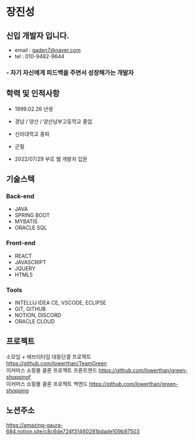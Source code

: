 # 장진성
## 신입 개발자 입니다.
- email : gaden7@naver.com
- tel   : 010-9482-9644

### - 자기 자신에게 피드백을 주면서 성장해가는 개발자




## 학력 및 인적사항

- 1999.02.26 년생

- 경남 / 양산 / 양산남부고등학교 졸업
- 신라대학교 중퇴
- 군필
- 2022/07/29 부로 웹 개발자 입문



## 기술스텍
### Back-end
- JAVA
- SPRING BOOT
- MYBATIS
- ORACLE SQL

### Front-end
- REACT
- JAVASCRIPT
- JQUERY
- HTML5

### Tools
- INTELLIJ IDEA CE, VSCODE, ECLIPSE
- GIT, GITHUB
- NOTION, DISCORD
- ORACLE CLOUD

## 프로젝트
소모임 + 에브리타임 대동단결 프로젝트   https://github.com/lowerthan/TeamGreen</br>
이커머스 쇼핑몰 클론 프로젝트 프론트엔드 https://github.com/lowerthan/green-shoppingf</br>
이커머스 쇼핑몰 클론 프로젝트 백엔드    https://github.com/lowerthan/green-shopping</br>
## 노션주소
https://amazing-gaura-684.notion.site/c8c6de724f31460281bdade109b97503</br>


